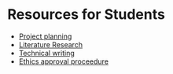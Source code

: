 # Resources for Students

* [Project planning](students/project-planning.html)
* [Literature Research](students/literature.html)
* [Technical writing](students/technical-writing.html)
* [Ethics approval proceedure](students/ethics.html)
